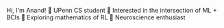 Hi, I'm Anand!
 🌱 UPenn CS student
 🌿 Interested in the intersection of ML + BCIs
 🍂 Exploring mathematics of RL 
 🍄 Neuroscience enthusiast
